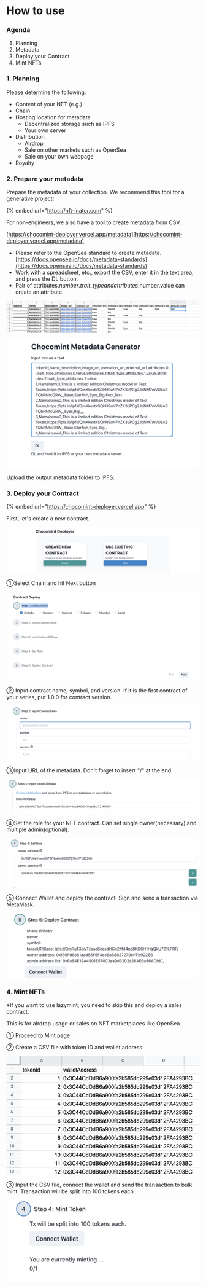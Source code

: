 # How to use

### Agenda

1. Planning
2. Metadata
3. Deploy your Contract
4. Mint NFTs



### 1. Planning

Please determine the following.

* Content of your NFT (e.g.)
* Chain
* Hosting location for metadata
  * Decentralized storage such as IPFS
  * Your own server
* Distribution
  * Airdrop
  * Sale on other markets such as OpenSea
  * Sale on your own webpage
* Royalty

### 2. Prepare your metadata

Prepare the metadata of your collection. We recommend this tool for a generative project!&#x20;

{% embed url="https://nft-inator.com" %}

For non-engineers, we also have a tool to create metadata from CSV.

[https://chocomint-deployer.vercel.app/metadata](https://chocomint-deployer.vercel.app/metadata)

* Please refer to the OpenSea standard to create metadata. [https://docs.opensea.io/docs/metadata-standards](https://docs.opensea.io/docs/metadata-standards)
* Work with a spreadsheet, etc., export the CSV, enter it in the text area, and press the DL button.
* Pair of attributes.$number.trait\_type and attributes.$number.value can create an attribute.

![](<../../.gitbook/assets/image (51).png>)

![](<../../.gitbook/assets/image (49).png>)

Upload the output metadata folder to IPFS.



### 3. Deploy your Contract

{% embed url="https://chocomint-deployer.vercel.app" %}

First, let's create a new contract.

![](<../../.gitbook/assets/スクリーンショット 2022-04-12 14.07.34.png>)

①Select Chain and hit Next button

![](<../../.gitbook/assets/スクリーンショット 2022-04-12 14.09.04.png>)

② Input contract name, symbol, and version.  If it is the first contract of your series, put 1.0.0 for contract version.

![](<../../.gitbook/assets/スクリーンショット 2022-04-12 14.15.54.png>)

③Input URL of the metadata. Don't forget to insert  "/" at the end.

![](<../../.gitbook/assets/スクリーンショット 2022-04-12 14.19.55.png>)

④Set the role for your NFT contract. Can set single owner(necessary) and multiple admin(optional).

![](<../../.gitbook/assets/スクリーンショット 2022-04-12 14.31.58.png>)

⑤ Connect Wallet and deploy the contract. Sign and send a transaction via MetaMask.

![](<../../.gitbook/assets/スクリーンショット 2022-04-12 14.34.25.png>)



### 4. Mint NFTs

※If you want to use lazymint, you need to skip this and deploy a sales contract.

This is for airdrop usage or sales on NFT marketplaces like OpenSea.



① Proceed to Mint page

② Create a CSV file with token ID and wallet address.

![](<../../.gitbook/assets/image (50).png>)

③ Input the CSV file, connect the wallet and send the transaction to bulk mint. Transaction will be split into 100 tokens each.

![](<../../.gitbook/assets/スクリーンショット 2022-04-12 14.49.35.png>)
